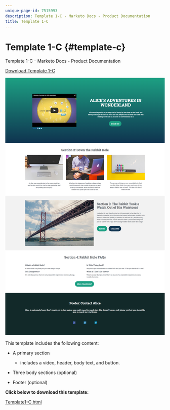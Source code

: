 ```yaml
---
unique-page-id: 7515993
description: Template 1-C - Marketo Docs - Product Documentation
title: Template 1-C
---
```


# Template 1-C {#template-c}

Template 1-C - Marketo Docs - Product Documentation

[Download Template 1-C](http://docs.marketo.com/download/attachments/7515993/template1-c.html?version=1&modificationdate=1432836776000&api=v2)

![](assets/image2015-5-28-13-3a18-3a56.png)

This template includes the following content:

* A primary section

    * includes a video, header, body text, and button.

* Three body sections (optional)
* Footer (optional)

**Click below to download this template:**

[Template1-C.html](http://docs.marketo.com/download/attachments/7515993/template1-c.html?version=1&modificationdate=1432836776000&api=v2)
